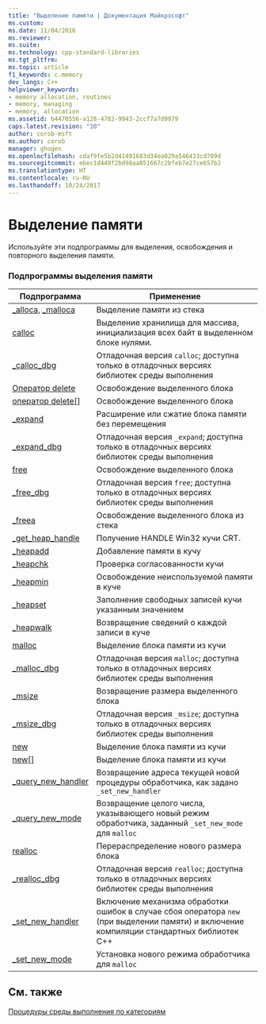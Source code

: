 ```yaml
---
title: "Выделение памяти | Документация Майкрософт"
ms.custom: 
ms.date: 11/04/2016
ms.reviewer: 
ms.suite: 
ms.technology: cpp-standard-libraries
ms.tgt_pltfrm: 
ms.topic: article
f1_keywords: c.memory
dev_langs: C++
helpviewer_keywords:
- memory allocation, routines
- memory, managing
- memory, allocation
ms.assetid: b4470556-a128-4782-9943-2ccf7a7d9979
caps.latest.revision: "10"
author: corob-msft
ms.author: corob
manager: ghogen
ms.openlocfilehash: cdaf9fe5b2d41491683d34ea029a546433cd709d
ms.sourcegitcommit: ebec1d449f2bd98aa851667c2bfeb7e27ce657b2
ms.translationtype: HT
ms.contentlocale: ru-RU
ms.lasthandoff: 10/24/2017
---
```

# <a name="memory-allocation"></a>Выделение памяти
Используйте эти подпрограммы для выделения, освобождения и повторного выделения памяти.  
  
### <a name="memory-allocation-routines"></a>Подпрограммы выделения памяти  
  
|Подпрограмма|Применение|  
|-------------|---------|  
|[_alloca](../c-runtime-library/reference/alloca.md), [_malloca](../c-runtime-library/reference/malloca.md)|Выделение памяти из стека|  
|[calloc](../c-runtime-library/reference/calloc.md)|Выделение хранилища для массива, инициализация всех байт в выделенном блоке нулями.|  
|[_calloc_dbg](../c-runtime-library/reference/calloc-dbg.md)|Отладочная версия `calloc`; доступна только в отладочных версиях библиотек среды выполнения|  
|[Оператор delete](../c-runtime-library/operator-delete-crt.md)|Освобождение выделенного блока|  
|[оператор delete&#91;&#93;](../c-runtime-library/delete-operator-crt.md)|Освобождение выделенного блока|  
|[_expand](../c-runtime-library/reference/expand.md)|Расширение или сжатие блока памяти без перемещения|  
|[_expand_dbg](../c-runtime-library/reference/expand-dbg.md)|Отладочная версия `_expand`; доступна только в отладочных версиях библиотек среды выполнения|  
|[free](../c-runtime-library/reference/free.md)|Освобождение выделенного блока|  
|[_free_dbg](../c-runtime-library/reference/free-dbg.md)|Отладочная версия `free`; доступна только в отладочных версиях библиотек среды выполнения|  
|[_freea](../c-runtime-library/reference/freea.md)|Освобождение выделенного блока из стека|  
|[_get_heap_handle](../c-runtime-library/reference/get-heap-handle.md)|Получение HANDLE Win32 кучи CRT.|  
|[_heapadd](../c-runtime-library/heapadd.md)|Добавление памяти в кучу|  
|[_heapchk](../c-runtime-library/reference/heapchk.md)|Проверка согласованности кучи|  
|[_heapmin](../c-runtime-library/reference/heapmin.md)|Освобождение неиспользуемой памяти в куче|  
|[_heapset](../c-runtime-library/heapset.md)|Заполнение свободных записей кучи указанным значением|  
|[_heapwalk](../c-runtime-library/reference/heapwalk.md)|Возвращение сведений о каждой записи в куче|  
|[malloc](../c-runtime-library/reference/malloc.md)|Выделение блока памяти из кучи|  
|[_malloc_dbg](../c-runtime-library/reference/malloc-dbg.md)|Отладочная версия `malloc`; доступна только в отладочных версиях библиотек среды выполнения|  
|[_msize](../c-runtime-library/reference/msize.md)|Возвращение размера выделенного блока|  
|[_msize_dbg](../c-runtime-library/reference/msize-dbg.md)|Отладочная версия `_msize`; доступна только в отладочных версиях библиотек среды выполнения|  
|[new](../c-runtime-library/operator-new-crt.md)|Выделение блока памяти из кучи|  
|[new&#91;&#93;](../c-runtime-library/new-operator-crt.md)|Выделение блока памяти из кучи|  
|[_query_new_handler](../c-runtime-library/reference/query-new-handler.md)|Возвращение адреса текущей новой процедуры обработчика, как задано `_set_new_handler`|  
|[_query_new_mode](../c-runtime-library/reference/query-new-mode.md)|Возвращение целого числа, указывающего новый режим обработчика, заданный `_set_new_mode` для `malloc`|  
|[realloc](../c-runtime-library/reference/realloc.md)|Перераспределение нового размера блока|  
|[_realloc_dbg](../c-runtime-library/reference/realloc-dbg.md)|Отладочная версия `realloc`; доступна только в отладочных версиях библиотек среды выполнения|  
|[_set_new_handler](../c-runtime-library/reference/set-new-handler.md)|Включение механизма обработки ошибок в случае сбоя оператора `new` (при выделении памяти) и включение компиляции стандартных библиотек C++|  
|[_set_new_mode](../c-runtime-library/reference/set-new-mode.md)|Установка нового режима обработчика для `malloc`|  
  
## <a name="see-also"></a>См. также  
 [Процедуры среды выполнения по категориям](../c-runtime-library/run-time-routines-by-category.md)